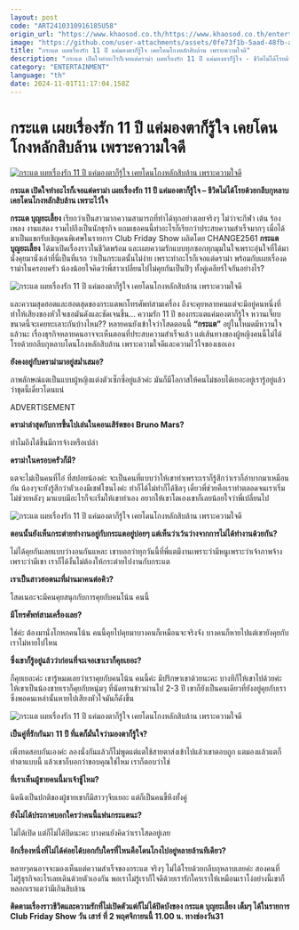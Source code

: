 ```yaml
---
layout: post
code: "ART2410310916185U58"
origin_url: "https://www.khaosod.co.th/https://www.khaosod.co.th/entertainment/news_9484062"
image: "https://github.com/user-attachments/assets/0fe73f1b-5aad-48fb-a630-cc49b2edd91f"
title: "กระแต เผยเรื่องรัก 11 ปี แค่มองตาก็รู้ใจ เคยโดนโกงหลักสิบล้าน เพราะความใจดี"
description: "กระแต เปิดใจทำอะไรก็เจอแต่ดราม่า เผยเรื่องรัก 11 ปี แค่มองตาก็รู้ใจ - ชีวิตไม่ได้โรยด้วยกลีบกุหลาบ เคยโดนโกงหลักสิบล้าน เพราะไว้ใจ "
category: "ENTERTAINMENT"
language: "th"
date: 2024-11-01T11:17:04.158Z
---
```


# กระแต เผยเรื่องรัก 11 ปี แค่มองตาก็รู้ใจ เคยโดนโกงหลักสิบล้าน เพราะความใจดี

[![กระแต เผยเรื่องรัก 11 ปี แค่มองตาก็รู้ใจ เคยโดนโกงหลักสิบล้าน เพราะความใจดี](https://www.khaosod.co.th/wpapp/uploads/2024/10/krate_311067-1.jpg "กระแต เผยเรื่องรัก 11 ปี แค่มองตาก็รู้ใจ เคยโดนโกงหลักสิบล้าน เพราะความใจดี")](https://www.khaosod.co.th/wpapp/uploads/2024/10/krate_311067-1.jpg)

**กระแต เปิดใจทำอะไรก็เจอแต่ดราม่า เผยเรื่องรัก 11 ปี แค่มองตาก็รู้ใจ – ชีวิตไม่ได้โรยด้วยกลีบกุหลาบ เคยโดนโกงหลักสิบล้าน เพราะไว้ใจ**

**กระแต บุญยะเลี้ยง** เรียกว่าเป็นสาวมากความสามารถที่ทำได้ทุกอย่างเลยจริงๆ ไม่ว่าจะกีฬา เต้น ร้องเพลง งานแสดง รวมไปถึงเป็นนักธุรกิจ แถมเธอคนนี้ทำอะไรก็เรียกว่าประสบความสำเร็จมากๆ เมื่อได้มาเป็นแขกรับเชิญคนพิเศษในรายการ Club Friday Show ผลิตโดย CHANGE2561 **กระแต บุญยะเลี้ยง** ได้มาเปิดเรื่องราวในชีวิตพร้อม และเผยความรักแบบทุกซอกทุกมุมในใจเพราะอุ่นใจที่ได้มานั่งคุยมานั่งเล่าที่นี่เป็นที่แรก ว่าเป็นกระแตนั้นไม่ง่าย เพราะทำอะไรก็เจอแต่ดราม่า พร้อมกับเผยเรื่องดราม่าในครอบครัว น้องน้อยใจคิดว่าพี่สาวเปลี่ยนไปไม่คุยกันเป็นปีๆ ทั้งคู่เคลียร์ใจกันอย่างไร?

![กระแต เผยเรื่องรัก 11 ปี แค่มองตาก็รู้ใจ เคยโดนโกงหลักสิบล้าน เพราะความใจดี](https://www.khaosod.co.th/wpapp/uploads/2024/10/krate_311067-4.jpg)

และความสุดฮอตและฮอตสุดของกระแตพกโทรศัพท์สามเครื่อง ถึงจะคุยหลายคนแต่จะมีอยู่คนหนึ่งที่ทำให้เสียงของหัวใจเธอมันดังและชัดเจนขึ้น… ความรัก 11 ปี ของกระแตแค่มองตาก็รู้ใจ หวานเจี๊ยบขนาดนี้จะเคยทะเลาะกันบ้างไหม?? หลายคนยังเข้าใจว่าโสดตอนนี้ **“กระแต”** อยู่ในโหมดมีหวานใจแล้วนะ เรื่องธุรกิจหลายคนอาจจะเห็นตอนที่ประสบความสำเร็จแล้ว แต่เส้นทางของผู้หญิงคนนี้ไม่ได้โรยด้วยกลีบกุหลาบโดนโกงหลักสิบล้าน เพราะความใจดีและความไว้ใจของเธอเอง

**ยังคงอยู่กับดราม่ามาอยู่สม่ำเสมอ?**

ภาพลักษณ์แตเป็นแบบผู้หญิงแต่งตัวเซ็กซี่อยู่แล้วค่ะ มันก็มีโอกาสให้คนไม่ชอบได้เยอะอยู่เรารู้อยู่แล้วว่าชุดนี้เดี๋ยวโดนแน่

ADVERTISEMENT

**ดราม่าล่าสุดกับการขึ้นไปเล่นในคอนเสิร์ตของ** **Bruno Mars?**

ทำไมถึงได้ขึ้นมีการจ้างหรือเปล่า

**ดราม่าในครอบครัวก็มี?**

แตจะไม่เป็นคนที่โอ๋ ที่สปอยน้องค่ะ จะเป็นคนที่แบบว่าให้เขาทำเพราะเราก็รู้สึกว่าเราก็ลำบากมาเหมือนกัน น้องๆจะยังรู้สึกว่าตัวเองมีเชฟโซนไงค่ะ ทำก็ได้ไม่ทำก็ได้ชิลๆ เดี๋ยวพี่ช่วยคือเราทำตลอดจนเราเริ่มไม่ช่วยหลังๆ มาแบบมีอะไรก็จะเริ่มให้เขาทำเอง อยากให้เขาโตเองเขาก็เลยน้อยใจว่าพี่เปลี่ยนไป

![กระแต เผยเรื่องรัก 11 ปี แค่มองตาก็รู้ใจ เคยโดนโกงหลักสิบล้าน เพราะความใจดี](https://www.khaosod.co.th/wpapp/uploads/2024/10/krate_311067-5.jpg)

**ตอนนั้นยังเห็นกระต่ายทำงานอยู่กับกระแตอยู่บ่อยๆ แต่เห็นว่าเว้นว่างจากการไม่ได้ทำงานด้วยกัน?**

ไม่ได้คุยกันเลยแบบว่างอนกันแหละ เขาบอกว่าทุกวันนี้ที่พี่แตมีงานเพราะว่ามีหนูเพราะว่าเจ้าภาพจ้างเพราะว่ามีเขา เราก็ได้งั้นไม่ต้องให้กระต่ายไปงานกับกระแต

**เราเป็นสาวฮอตนะที่ผ่านมาคนต่อคิว?**

โสดเนอะจะมีคนคุยสนุกกับการคุยกับคนโน้น คนนี้

**มีโทรศัพท์สามเครื่องเลย?**

ใช่ค่ะ ต้องมานั่งโกหกคนโน้น คนนี้คุยไปคุยมาบางคนก็เหมือนจะจริงจัง บางคนก็หายไปแต่เขายังคุยกับเราไม่หายไปไหน

**ซึ่งเขาก็รู้อยู่แล้วว่าก่อนที่จะเจอเขาเราก็คุยเยอะ?**

ก็คุยเยอะค่ะ เขารู้หมดเลยว่าเราคุยกับคนโน้น คนนี้ค่ะ มีปรึกษาเขาด้วยนะคะ บางทีก็ให้เขาไปด้วยค่ะ ให้เขาเป็นน้องชายเราก็คุยกับหนุ่มๆ ที่นัดทานข้าวผ่านไป 2-3 ปี เขาก็ยังเป็นคนเดียวที่ยังอยู่คุยกับเราซึ่งพอคนเหล่านั้นหายไปเสียงหัวใจมันก็ดังขึ้น

![กระแต เผยเรื่องรัก 11 ปี แค่มองตาก็รู้ใจ เคยโดนโกงหลักสิบล้าน เพราะความใจดี](https://www.khaosod.co.th/wpapp/uploads/2024/10/krate_311067-6.jpg)

**เป็นคู่ที่รักกันมา** **11 ปี ที่แตก็มั่นใจว่ามองตาก็รู้ใจ?**

เพิ่งทดสอบกันเองค่ะ ลองนั่งกันแล้วก็ไม่พูดแต่แตใช้สายตาส่งเข้าไปแล้วเขาตอบถูก แตมองแล้วแตก็ทำตาแบบนี้ แล้วเขาก็บอกว่าขอบคุณใช่ไหม เราก็ตอบว่าใช่

**ที่เราเห็นผู้ชายคนนี้มาเจ้าชู้ไหม?**

นิดนึงเป็นปกติของผู้ชายเขาก็มีสาวๆจีบเยอะ แต่ก็เป็นคนขี้หึงทั้งคู่

**ยังไม่ได้ประกาศบอกใครว่าคนนี้แฟนกระแตนะ?**

ไม่ได้เปิด แต่ก็ไม่ได้ปิดนะคะ บางคนยังคิดว่าเราโสดอยู่เลย

**อีกเรื่องหนึ่งที่ไม่ได้ค่อยได้บอกกับใครที่ไหนคือโดนโกงไปอยู่หลายล้านทีเดียว?**

หลายๆคนอาจจะมองเห็นแต่ความสำเร็จของกระแต จริงๆ ไม่ได้โรยด้วยกลีบกุหลาบเลยค่ะ สองคนที่ไม่รู้ธุรกิจอะไรเลยเดินด้วยตัวเองกัน พอเราไม่รู้เราก็ใจดีด้วยเรารักใครเราให้เหมือนเราโง่อย่างนี้เขาก็หลอกเราแตว่ามีเกินสิบล้าน

**ติดตามเรื่องราวชีวิตและความรักที่ไม่เปิดตัวแต่ก็ไม่ได้ปิดบังของ กระแต บุญยะเลี้ยง เต็มๆ ได้ในรายการ** **Club Friday Show วัน เสาร์ ที่ 2 พฤศจิกายนนี้ 11.00 น. ทางช่องวัน31**